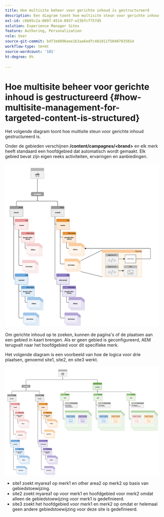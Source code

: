 ```yaml
---
title: Hoe multisite beheer voor gerichte inhoud is gestructureerd
description: Een diagram toont hoe multisite steun voor gerichte inhoud gestructureerd is
exl-id: c6b05c2a-0897-4514-8937-e23bfcf757d5
solution: Experience Manager Sites
feature: Authoring, Personalization
role: User
source-git-commit: bdf3e0896eee1b3aa6edfc481011f50407835014
workflow-type: tm+mt
source-wordcount: '181'
ht-degree: 0%

---
```


# Hoe multisite beheer voor gerichte inhoud is gestructureerd {#how-multisite-management-for-targeted-content-is-structured}

Het volgende diagram toont hoe multisite steun voor gerichte inhoud gestructureerd is.

Onder de gebieden verschijnen **/content/campagnes/&lt;brand>** en elk merk heeft standaard een hoofdgebied dat automatisch wordt gemaakt. Elk gebied bevat zijn eigen reeks activiteiten, ervaringen en aanbiedingen.

![Multisite structuur](/help/sites-cloud/authoring/assets/multisite-structure.png)

Om gerichte inhoud op te zoeken, kunnen de pagina&#39;s of de plaatsen aan een gebied in kaart brengen. Als er geen gebied is geconfigureerd, AEM terugvalt naar het hoofdgebied voor dit specifieke merk.

Het volgende diagram is een voorbeeld van hoe de logica voor drie plaatsen, genoemd site1, site2, en site3 werkt.

![Multisite structuur over sites](/help/sites-cloud/authoring/assets/multisite-structure-2.png)

* site1 zoekt myarea1 op merk1 en other area2 op merk2 op basis van gebiedstoewijzing.
* site2 zoekt myarea1 op voor merk1 en hoofdgebied voor merk2 omdat alleen de gebiedstoewijzing voor merk1 is gedefinieerd.
* site3 zoekt het hoofdgebied voor merk1 en merk2 op omdat er helemaal geen andere gebiedstoewijzing voor deze site is gedefinieerd.
